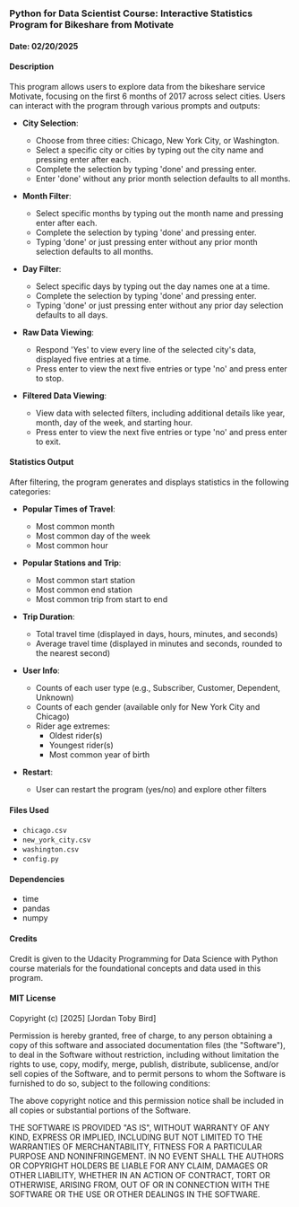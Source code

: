 ### Python for Data Scientist Course: Interactive Statistics Program for Bikeshare from Motivate

#### Date: 02/20/2025

#### Description
This program allows users to explore data from the bikeshare service Motivate, focusing on the first 6 months of 2017 across select cities. Users can interact with the program through various prompts and outputs:

- **City Selection**:
  - Choose from three cities: Chicago, New York City, or Washington.
  - Select a specific city or cities by typing out the city name and pressing enter after each.
  - Complete the selection by typing 'done' and pressing enter.
  - Enter 'done' without any prior month selection defaults to all months.


- **Month Filter**:
  - Select specific months by typing out the month name and pressing enter after each.
  - Complete the selection by typing 'done' and pressing enter.
  - Typing 'done' or just pressing enter without any prior month selection defaults to all months.

- **Day Filter**:
  - Select specific days by typing out the day names one at a time.
  - Complete the selection by typing 'done' and pressing enter.
  - Typing 'done' or just pressing enter without any prior day selection defaults to all days.

- **Raw Data Viewing**:
  - Respond 'Yes' to view every line of the selected city's data, displayed five entries at a time.
  - Press enter to view the next five entries or type 'no' and press enter to stop.

- **Filtered Data Viewing**:
  - View data with selected filters, including additional details like year, month, day of the week, and starting hour.
  - Press enter to view the next five entries or type 'no' and press enter to exit.

#### Statistics Output
After filtering, the program generates and displays statistics in the following categories:

- **Popular Times of Travel**:
  - Most common month
  - Most common day of the week
  - Most common hour

- **Popular Stations and Trip**:
  - Most common start station
  - Most common end station
  - Most common trip from start to end

- **Trip Duration**:
  - Total travel time (displayed in days, hours, minutes, and seconds)
  - Average travel time (displayed in minutes and seconds, rounded to the nearest second)

- **User Info**:
  - Counts of each user type (e.g., Subscriber, Customer, Dependent, Unknown)
  - Counts of each gender (available only for New York City and Chicago)
  - Rider age extremes:
    - Oldest rider(s)
    - Youngest rider(s)
    - Most common year of birth

- **Restart**:
  - User can restart the program (yes/no) and explore other filters

#### Files Used
- `chicago.csv`
- `new_york_city.csv`
- `washington.csv`
- `config.py`

#### Dependencies
- time
- pandas
- numpy

#### Credits
Credit is given to the Udacity Programming for Data Science with Python course materials for the foundational concepts and data used in this program.

#### MIT License

Copyright (c) [2025] [Jordan Toby Bird]

Permission is hereby granted, free of charge, to any person obtaining a copy
of this software and associated documentation files (the "Software"), to deal
in the Software without restriction, including without limitation the rights
to use, copy, modify, merge, publish, distribute, sublicense, and/or sell
copies of the Software, and to permit persons to whom the Software is
furnished to do so, subject to the following conditions:

The above copyright notice and this permission notice shall be included in all
copies or substantial portions of the Software.

THE SOFTWARE IS PROVIDED "AS IS", WITHOUT WARRANTY OF ANY KIND, EXPRESS OR
IMPLIED, INCLUDING BUT NOT LIMITED TO THE WARRANTIES OF MERCHANTABILITY,
FITNESS FOR A PARTICULAR PURPOSE AND NONINFRINGEMENT. IN NO EVENT SHALL THE
AUTHORS OR COPYRIGHT HOLDERS BE LIABLE FOR ANY CLAIM, DAMAGES OR OTHER
LIABILITY, WHETHER IN AN ACTION OF CONTRACT, TORT OR OTHERWISE, ARISING FROM,
OUT OF OR IN CONNECTION WITH THE SOFTWARE OR THE USE OR OTHER DEALINGS IN THE
SOFTWARE.